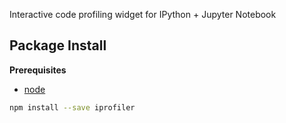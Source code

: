 Interactive code profiling widget for IPython + Jupyter Notebook

Package Install
---------------

**Prerequisites**
- [node](http://nodejs.org/)

```bash
npm install --save iprofiler
```
